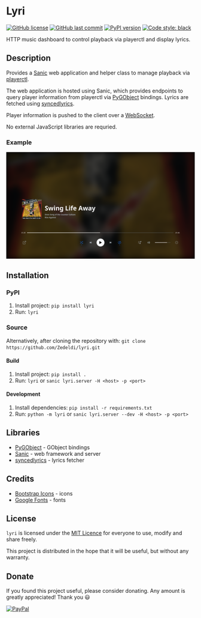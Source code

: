 # Lyri

[![GitHub license](https://img.shields.io/github/license/Zedeldi/lyri?style=flat-square)](https://github.com/Zedeldi/lyri/blob/master/LICENSE) [![GitHub last commit](https://img.shields.io/github/last-commit/Zedeldi/lyri?style=flat-square)](https://github.com/Zedeldi/lyri/commits) [![PyPI version](https://img.shields.io/pypi/v/lyri?style=flat-square)](https://pypi.org/project/lyri/) [![Code style: black](https://img.shields.io/badge/code%20style-black-000000.svg?style=flat-square)](https://github.com/psf/black)

HTTP music dashboard to control playback via playerctl and display lyrics.

## Description

Provides a [Sanic](https://pypi.org/project/sanic/) web application and helper class to manage playback via [playerctl](https://github.com/altdesktop/playerctl).

The web application is hosted using Sanic, which provides endpoints to query player information
from playerctl via [PyGObject](https://pypi.org/project/PyGObject/) bindings.
Lyrics are fetched using [syncedlyrics](https://pypi.org/project/syncedlyrics/).

Player information is pushed to the client over a [WebSocket](https://en.wikipedia.org/wiki/WebSocket).

No external JavaScript libraries are requried.

### Example

<p align="center">
  <img
    src="https://raw.githubusercontent.com/Zedeldi/lyri/main/docs/lyri-demo.png"
    alt="Demonstration of lyri"
  />
</p>

## Installation

### PyPI

1. Install project: `pip install lyri`
2. Run: `lyri`

### Source

Alternatively, after cloning the repository with: `git clone https://github.com/Zedeldi/lyri.git`

#### Build

1. Install project: `pip install .`
2. Run: `lyri` or `sanic lyri.server -H <host> -p <port>`

#### Development

1. Install dependencies: `pip install -r requirements.txt`
2. Run: `python -m lyri` or `sanic lyri.server --dev -H <host> -p <port>`

## Libraries

- [PyGObject](https://pypi.org/project/PyGObject/) - GObject bindings
- [Sanic](https://pypi.org/project/sanic/) - web framework and server
- [syncedlyrics](https://pypi.org/project/syncedlyrics/) - lyrics fetcher

## Credits

- [Bootstrap Icons](https://icons.getbootstrap.com/) - icons
- [Google Fonts](https://fonts.google.com/) - fonts

## License

`lyri` is licensed under the [MIT Licence](https://mit-license.org/) for everyone to use, modify and share freely.

This project is distributed in the hope that it will be useful, but without any warranty.

## Donate

If you found this project useful, please consider donating. Any amount is greatly appreciated! Thank you :smiley:

[![PayPal](https://www.paypalobjects.com/webstatic/mktg/Logo/pp-logo-150px.png)](https://paypal.me/ZackDidcott)
